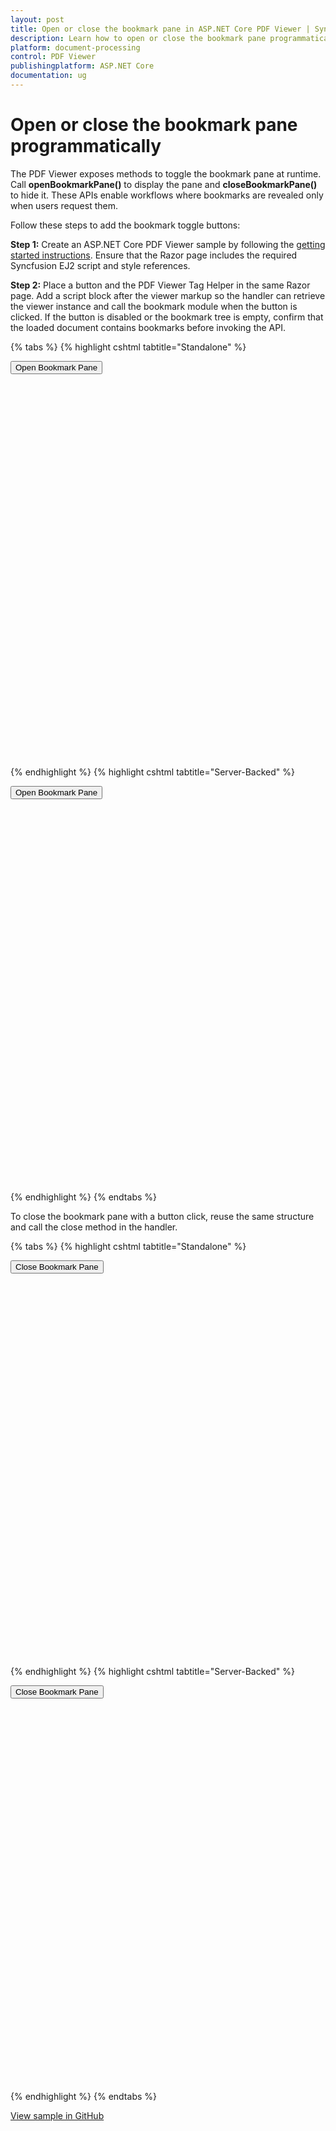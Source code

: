 ```yaml
---
layout: post
title: Open or close the bookmark pane in ASP.NET Core PDF Viewer | Syncfusion
description: Learn how to open or close the bookmark pane programmatically in the Syncfusion ASP.NET Core PDF Viewer by calling the bookmarkViewModule APIs.
platform: document-processing
control: PDF Viewer
publishingplatform: ASP.NET Core
documentation: ug
---
```


# Open or close the bookmark pane programmatically

The PDF Viewer exposes methods to toggle the bookmark pane at runtime. Call **openBookmarkPane()** to display the pane and **closeBookmarkPane()** to hide it. These APIs enable workflows where bookmarks are revealed only when users request them.

Follow these steps to add the bookmark toggle buttons:

**Step 1:** Create an ASP.NET Core PDF Viewer sample by following the [getting started instructions](https://help.syncfusion.com/document-processing/pdf/pdf-viewer/asp-net-core/getting-started). Ensure that the Razor page includes the required Syncfusion EJ2 script and style references.

**Step 2:** Place a button and the PDF Viewer Tag Helper in the same Razor page. Add a script block after the viewer markup so the handler can retrieve the viewer instance and call the bookmark module when the button is clicked. If the button is disabled or the bookmark tree is empty, confirm that the loaded document contains bookmarks before invoking the API.

{% tabs %}
{% highlight cshtml tabtitle="Standalone" %}

<button type="button" onclick="openBookmark()">Open Bookmark Pane</button>

<div style="width:100%;height:600px">
    <ejs-pdfviewer id="pdfviewer"
                   style="height:600px"
                   documentPath="https://cdn.syncfusion.com/content/pdf/pdf-succinctly.pdf"
                   resourceUrl="https://cdn.syncfusion.com/ej2/31.1.17/dist/ej2-pdfviewer-lib"">
    </ejs-pdfviewer>
</div>

<script>
    function openBookmark() {
        var pdfViewer = document.getElementById('pdfviewer').ej2_instances[0];
        viewer.bookmarkViewModule.openBookmarkPane();
    }
</script>

{% endhighlight %}
{% highlight cshtml tabtitle="Server-Backed" %}

<button type="button" onclick="openBookmark()">Open Bookmark Pane</button>

<div style="width:100%;height:600px">
    <ejs-pdfviewer id="pdfviewer"
                   style="height:600px"
                   serviceUrl='/Index'
                   documentPath="https://cdn.syncfusion.com/content/pdf/pdf-succinctly.pdf">
    </ejs-pdfviewer>
</div>

<script>
    function openBookmark() {
        var pdfViewer = document.getElementById('pdfviewer').ej2_instances[0];
        viewer.bookmarkViewModule.openBookmarkPane();
    }
</script>

{% endhighlight %}
{% endtabs %}

To close the bookmark pane with a button click, reuse the same structure and call the close method in the handler.

{% tabs %}
{% highlight cshtml tabtitle="Standalone" %}

<button type="button" onclick="closeBookmark()">Close Bookmark Pane</button>

<div style="width:100%;height:600px">
    <ejs-pdfviewer id="pdfviewer"
                   style="height:600px"
                   documentPath="https://cdn.syncfusion.com/content/pdf/pdf-succinctly.pdf"
                   resourceUrl="https://cdn.syncfusion.com/ej2/31.1.17/dist/ej2-pdfviewer-lib"">
    </ejs-pdfviewer>
</div>

<script>
    function closeBookmark() {
        var pdfViewer = document.getElementById('pdfviewer').ej2_instances[0];
        viewer.bookmarkViewModule.closeBookmarkPane();
    }
</script>
{% endhighlight %}
{% highlight cshtml tabtitle="Server-Backed" %}

<button type="button" onclick="closeBookmark()">Close Bookmark Pane</button>

<div style="width:100%;height:600px">
    <ejs-pdfviewer id="pdfviewer"
                   style="height:600px"
                   serviceUrl='/Index'
                   documentPath="https://cdn.syncfusion.com/content/pdf/pdf-succinctly.pdf">
    </ejs-pdfviewer>
</div>

<script>
    function closeBookmark() {
        var pdfViewer = document.getElementById('pdfviewer').ej2_instances[0];
        viewer.bookmarkViewModule.closeBookmarkPane();
    }
</script>

{% endhighlight %}
{% endtabs %}

[View sample in GitHub](https://github.com/SyncfusionExamples/asp-core-pdf-viewer-examples/tree/master/How%20to/Open%20and%20Close%20bookmark%20pane/PDFViewerSample)
